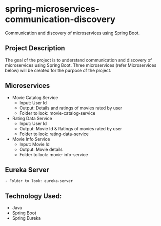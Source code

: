 # spring-microservices-communication-discovery
Communication and discovery of microservices using Spring Boot.

## Project Description
The goal of the project is to understand communication and discovery of microservices using Spring Boot. Three microservices (refer Microservices below) will be created for the purpose of the project. 


## Microservices
- Movie Catalog Service
    - Input: User Id
    - Output: Details and ratings of movies rated by user
    - Folder to look: movie-catalog-service
- Rating Data Service
    - Input: User Id
    - Output: Movie Id & Ratings of movies rated by user
    - Folder to look: rating-data-service
- Movie Info Service
    - Input: Movie Id
    - Output: Movie details
    - Folder to look: movie-info-service

## Eureka Server
    - Folder to look: eureka-server
## Technology Used:
- Java
- Spring Boot
- Spring Eureka


